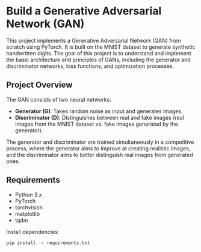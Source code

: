 # Build a Generative Adversarial Network (GAN)

This project implements a Generative Adversarial Network (GAN) from scratch using PyTorch. It is built on the MNIST dataset to generate synthetic handwritten digits. The goal of this project is to understand and implement the basic architecture and principles of GANs, including the generator and discriminator networks, loss functions, and optimization processes.

## Project Overview
The GAN consists of two neural networks:

- **Generator (G)**: Takes random noise as input and generates images.
- **Discriminator (D)**: Distinguishes between real and fake images (real images from the MNIST dataset vs. fake images generated by the generator).

The generator and discriminator are trained simultaneously in a competitive process, where the generator aims to improve at creating realistic images, and the discriminator aims to better distinguish real images from generated ones.

## Requirements
- Python 3.x
- PyTorch
- torchvision
- matplotlib
- tqdm

Install dependencies:

```bash
pip install -r requirements.txt
